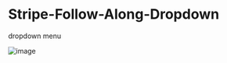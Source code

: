 # Stripe-Follow-Along-Dropdown
dropdown menu

![image](https://user-images.githubusercontent.com/104693230/215691002-658fb16b-442b-45c0-9d82-bf32cef300c1.png)
